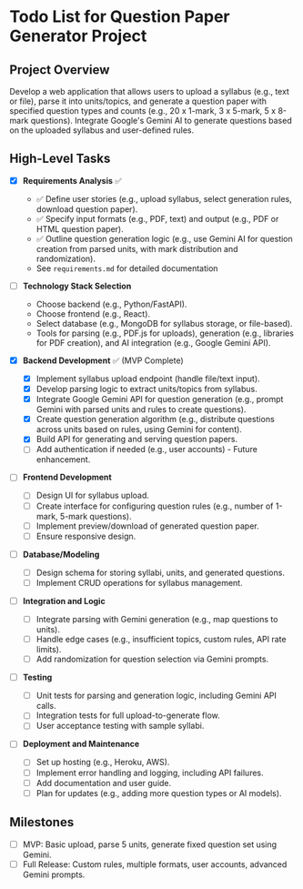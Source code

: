 # Todo List for Question Paper Generator Project

## Project Overview
Develop a web application that allows users to upload a syllabus (e.g., text or file), parse it into units/topics, and generate a question paper with specified question types and counts (e.g., 20 x 1-mark, 3 x 5-mark, 5 x 8-mark questions). Integrate Google's Gemini AI to generate questions based on the uploaded syllabus and user-defined rules.

## High-Level Tasks
- [x] **Requirements Analysis** ✅
    - ✅ Define user stories (e.g., upload syllabus, select generation rules, download question paper).
    - ✅ Specify input formats (e.g., PDF, text) and output (e.g., PDF or HTML question paper).
    - ✅ Outline question generation logic (e.g., use Gemini AI for question creation from parsed units, with mark distribution and randomization).
    - See `requirements.md` for detailed documentation

- [ ] **Technology Stack Selection**
    - Choose backend (e.g., Python/FastAPI).
    - Choose frontend (e.g., React).
    - Select database (e.g., MongoDB for syllabus storage, or file-based).
    - Tools for parsing (e.g., PDF.js for uploads), generation (e.g., libraries for PDF creation), and AI integration (e.g., Google Gemini API).

- [x] **Backend Development** ✅ (MVP Complete)
    - [x] Implement syllabus upload endpoint (handle file/text input).
    - [x] Develop parsing logic to extract units/topics from syllabus.
    - [x] Integrate Google Gemini API for question generation (e.g., prompt Gemini with parsed units and rules to create questions).
    - [x] Create question generation algorithm (e.g., distribute questions across units based on rules, using Gemini for content).
    - [x] Build API for generating and serving question papers.
    - [ ] Add authentication if needed (e.g., user accounts) - Future enhancement.

- [ ] **Frontend Development**
    - [ ] Design UI for syllabus upload.
    - [ ] Create interface for configuring question rules (e.g., number of 1-mark, 5-mark questions).
    - [ ] Implement preview/download of generated question paper.
    - [ ] Ensure responsive design.

- [ ] **Database/Modeling**
    - [ ] Design schema for storing syllabi, units, and generated questions.
    - [ ] Implement CRUD operations for syllabus management.

- [ ] **Integration and Logic**
    - [ ] Integrate parsing with Gemini generation (e.g., map questions to units).
    - [ ] Handle edge cases (e.g., insufficient topics, custom rules, API rate limits).
    - [ ] Add randomization for question selection via Gemini prompts.

- [ ] **Testing**
    - [ ] Unit tests for parsing and generation logic, including Gemini API calls.
    - [ ] Integration tests for full upload-to-generate flow.
    - [ ] User acceptance testing with sample syllabi.

- [ ] **Deployment and Maintenance**
    - [ ] Set up hosting (e.g., Heroku, AWS).
    - [ ] Implement error handling and logging, including API failures.
    - [ ] Add documentation and user guide.
    - [ ] Plan for updates (e.g., adding more question types or AI models).

## Milestones
- [ ] MVP: Basic upload, parse 5 units, generate fixed question set using Gemini.
- [ ] Full Release: Custom rules, multiple formats, user accounts, advanced Gemini prompts.